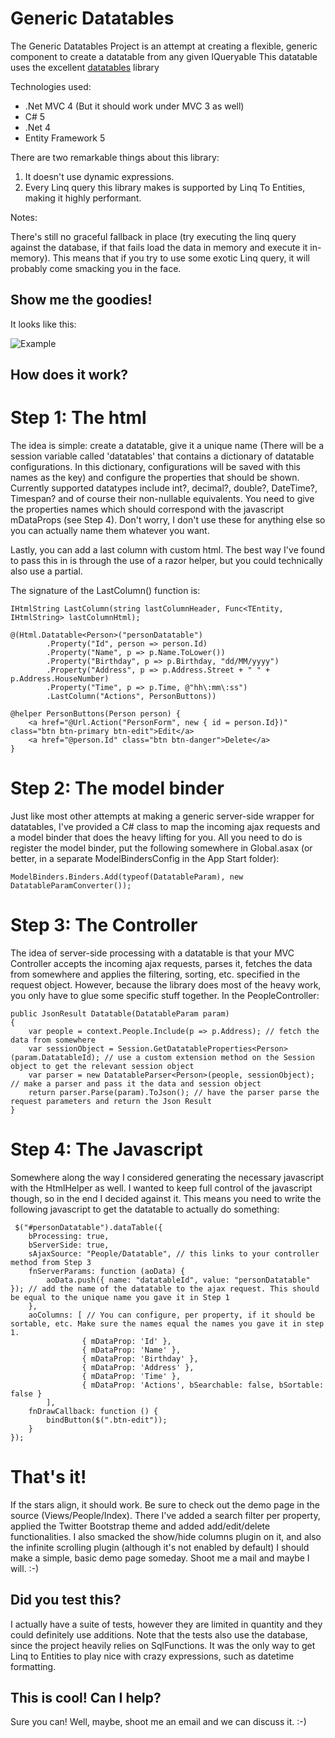 Generic Datatables
==================

The Generic Datatables Project is an attempt at creating a flexible, generic component to create a datatable from any given IQueryable<T>
This datatable uses the excellent [datatables](http://www.datatables.net/) library

Technologies used:

- .Net MVC 4 (But it should work under MVC 3 as well)
- C# 5
- .Net 4
- Entity Framework 5

There are two remarkable things about this library:

1. It doesn't use dynamic expressions. 
2. Every Linq query this library makes is supported by Linq To Entities, making it highly performant. 

Notes:

There's still no graceful fallback in place (try executing the linq query against the database, if that fails load the data in memory and execute it in-memory). 
This means that if you try to use some exotic Linq query, it will probably come smacking you in the face.

Show me the goodies!
--------------------

It looks like this:

![Example](http://i.imgur.com/u3dbkyA.png?1)

How does it work?
-----------------

# Step 1: The html

The idea is simple: create a datatable, give it a unique name (There will be a session variable called 'datatables' that contains a dictionary of datatable configurations. In this dictionary, configurations will be saved with this names as the key)
and configure the properties that should be shown. Currently supported datatypes include int?, decimal?, double?, DateTime?, Timespan? and of course their non-nullable equivalents.
You need to give the properties names which should correspond with the javascript mDataProps (see Step 4). Don't worry, I don't use these for anything else so you can actually name them whatever you want.

Lastly, you can add a last column with custom html. The best way I've found to pass this in is through the use of a razor helper, but you could technically also use a partial.

The signature of the LastColumn() function is: 

	IHtmlString LastColumn(string lastColumnHeader, Func<TEntity, IHtmlString> lastColumnHtml);

	@(Html.Datatable<Person>("personDatatable")
			.Property("Id", person => person.Id)
			.Property("Name", p => p.Name.ToLower())
			.Property("Birthday", p => p.Birthday, "dd/MM/yyyy")
			.Property("Address", p => p.Address.Street + " " + p.Address.HouseNumber)
			.Property("Time", p => p.Time, @"hh\:mm\:ss")
			.LastColumn("Actions", PersonButtons))
			
	@helper PersonButtons(Person person) {
		<a href="@Url.Action("PersonForm", new { id = person.Id})" class="btn btn-primary btn-edit">Edit</a>
		<a href="@person.Id" class="btn btn-danger">Delete</a>
	}

# Step 2: The model binder

Just like most other attempts at making a generic server-side wrapper for datatables, I've provided a C# class to map the incoming ajax requests and a model binder that does the heavy lifting for you.
All you need to do is register the model binder, put the following somewhere in Global.asax (or better, in a separate ModelBindersConfig in the App Start folder): 

	ModelBinders.Binders.Add(typeof(DatatableParam), new DatatableParamConverter());
	
# Step 3: The Controller

The idea of server-side processing with a datatable is that your MVC Controller accepts the incoming ajax requests, parses it, fetches the data from somewhere and applies the filtering, sorting, etc. specified in the request object.
However, because the library does most of the heavy work, you only have to glue some specific stuff together. In the PeopleController:

	public JsonResult Datatable(DatatableParam param)
	{
		var people = context.People.Include(p => p.Address); // fetch the data from somewhere
		var sessionObject = Session.GetDatatableProperties<Person>(param.DatatableId); // use a custom extension method on the Session object to get the relevant session object
		var parser = new DatatableParser<Person>(people, sessionObject); // make a parser and pass it the data and session object
		return parser.Parse(param).ToJson(); // have the parser parse the request parameters and return the Json Result
	}
		
# Step 4: The Javascript

Somewhere along the way I considered generating the necessary javascript with the HtmlHelper as well. I wanted to keep full control of the javascript though, so in the end I decided against it.
This means you need to write the following javascript to get the datatable to actually do something:

     $("#personDatatable").dataTable({
        bProcessing: true,
        bServerSide: true,
        sAjaxSource: "People/Datatable", // this links to your controller method from Step 3
        fnServerParams: function (aoData) {
            aoData.push({ name: "datatableId", value: "personDatatable" }); // add the name of the datatable to the ajax request. This should be equal to the unique name you gave it in Step 1
        },
        aoColumns: [ // You can configure, per property, if it should be sortable, etc. Make sure the names equal the names you gave it in step 1.
                    { mDataProp: 'Id' },
                    { mDataProp: 'Name' },
                    { mDataProp: 'Birthday' },
                    { mDataProp: 'Address' },
                    { mDataProp: 'Time' },
                    { mDataProp: 'Actions', bSearchable: false, bSortable: false }
            ],
        fnDrawCallback: function () {
            bindButton($(".btn-edit"));
        }
    });

# That's it!

If the stars align, it should work. Be sure to check out the demo page in the source (Views/People/Index).
There I've added a search filter per property, applied the Twitter Bootstrap theme and added add/edit/delete functionalities.
I also smacked the show/hide columns plugin on it, and also the infinite scrolling plugin (although it's not enabled by default)
I should make a simple, basic demo page someday. Shoot me a mail and maybe I will. :-)

Did you test this?
------------------

I actually have a suite of tests, however they are limited in quantity and they could definitely use additions. 
Note that the tests also use the database, since the project heavily relies on SqlFunctions. It was the only way to get Linq to Entities to play nice with crazy expressions, such as datetime formatting.

This is cool! Can I help?
-------------------------

Sure you can! Well, maybe, shoot me an email and we can discuss it. :-)

